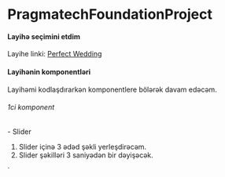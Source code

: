 # PragmatechFoundationProject

 
<h4> Layihə seçimini etdim </h4>

Layihe linki: <a href="http://kodesolution.website/html/html/perfect-wedding/v2.1/demo/event-index-sp-layout1.html">Perfect Wedding</a> 

<h4> Layihənin komponentləri </h4>

Layihəmi kodlaşdırarkən komponentlere bölərək davam edəcəm.

<h6> 1ci komponent </h6> - Slider

1. Slider içinə 3 ədəd şəkli yerleşdirəcəm.
2. Slider şəkilləri 3 saniyədən bir dəyişəcək.

̀
